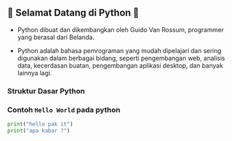 ## 👋 Selamat Datang di Python 👋
- Python dibuat dan dikembangkan oleh Guido Van Rossum, programmer yang berasal dari Belanda.

- Python adalah bahasa pemrograman yang mudah dipelajari dan sering digunakan dalam berbagai bidang, seperti pengembangan web, analisis data, kecerdasan buatan, pengembangan aplikasi desktop, dan banyak lainnya lagi.

### Struktur Dasar Python

<a id="3"><h3>Contoh `Hello World` pada python</h3></a>

```python
print("hello pak it")
print("apa kabar ?")
```